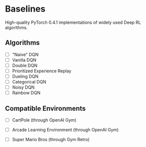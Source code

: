 # Baselines

High-quality PyTorch 0.4.1 implementations of widely used Deep RL algorithms.

## Algorithms

- [ ] "Naive" DQN
- [ ] Vanilla DQN
- [ ] Double DQN
- [ ] Prioritized Experience Replay
- [ ] Dueling DQN
- [ ] Categorical DQN
- [ ] Noisy DQN
- [ ] Rainbow DQN

## Compatible Environments

- [ ] CartPole (through OpenAI Gym)
- [ ] Arcade Learning Environment (through OpenAI Gym)
- [ ] Super Mario Bros (through Gym Retro)
 